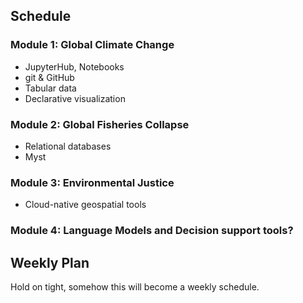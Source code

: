 ## Schedule

### Module 1: Global Climate Change

- JupyterHub, Notebooks
- git & GitHub
- Tabular data
- Declarative visualization

### Module 2: Global Fisheries Collapse

- Relational databases
- Myst

### Module 3: Environmental Justice

- Cloud-native geospatial tools

### Module 4: Language Models and Decision support tools?



## Weekly Plan

Hold on tight, somehow this will become a weekly schedule.
